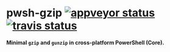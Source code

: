 # pwsh-gzip [![appveyor status](https://ci.appveyor.com/api/projects/status/q2emaqjymdyvosx1?svg=true)](https://ci.appveyor.com/project/MarkTiedemann/pwsh-gzip) [![travis status](https://travis-ci.org/MarkTiedemann/pwsh-gzip.svg?branch=master)](https://travis-ci.org/MarkTiedemann/pwsh-gzip)

**Minimal `gzip` and `gunzip` in cross-platform PowerShell (Core).**
